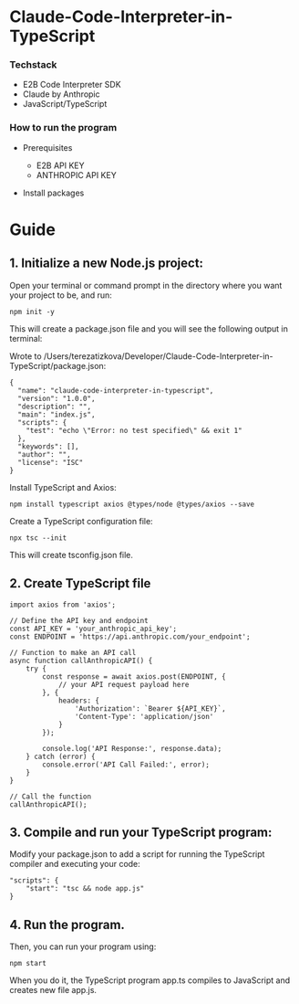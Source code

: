 # Claude-Code-Interpreter-in-TypeScript


### Techstack
- E2B Code Interpreter SDK
- Claude by Anthropic
- JavaScript/TypeScript


### How to run the program
- Prerequisites
  - E2B API KEY
  - ANTHROPIC API KEY

- Install packages


# Guide

## 1. Initialize a new Node.js project:
Open your terminal or command prompt in the directory where you want your project to be, and run:

` npm init -y `

This will create a package.json file and you will see the following output in terminal:

Wrote to /Users/terezatizkova/Developer/Claude-Code-Interpreter-in-TypeScript/package.json:

```
{
  "name": "claude-code-interpreter-in-typescript",
  "version": "1.0.0",
  "description": "",
  "main": "index.js",
  "scripts": {
    "test": "echo \"Error: no test specified\" && exit 1"
  },
  "keywords": [],
  "author": "",
  "license": "ISC"
}
```

Install TypeScript and Axios:

` npm install typescript axios @types/node @types/axios --save `

Create a TypeScript configuration file:

` npx tsc --init `

This will create tsconfig.json file.


## 2. Create TypeScript file

```
import axios from 'axios';

// Define the API key and endpoint
const API_KEY = 'your_anthropic_api_key';
const ENDPOINT = 'https://api.anthropic.com/your_endpoint';

// Function to make an API call
async function callAnthropicAPI() {
    try {
        const response = await axios.post(ENDPOINT, {
            // your API request payload here
        }, {
            headers: {
                'Authorization': `Bearer ${API_KEY}`,
                'Content-Type': 'application/json'
            }
        });

        console.log('API Response:', response.data);
    } catch (error) {
        console.error('API Call Failed:', error);
    }
}

// Call the function
callAnthropicAPI();
```

## 3. Compile and run your TypeScript program:
Modify your package.json to add a script for running the TypeScript compiler and executing your code:

```
"scripts": {
    "start": "tsc && node app.js"
}
```

## 4. Run the program.

Then, you can run your program using:

` npm start `

When you do it, the TypeScript program app.ts compiles to JavaScript and creates new file app.js.